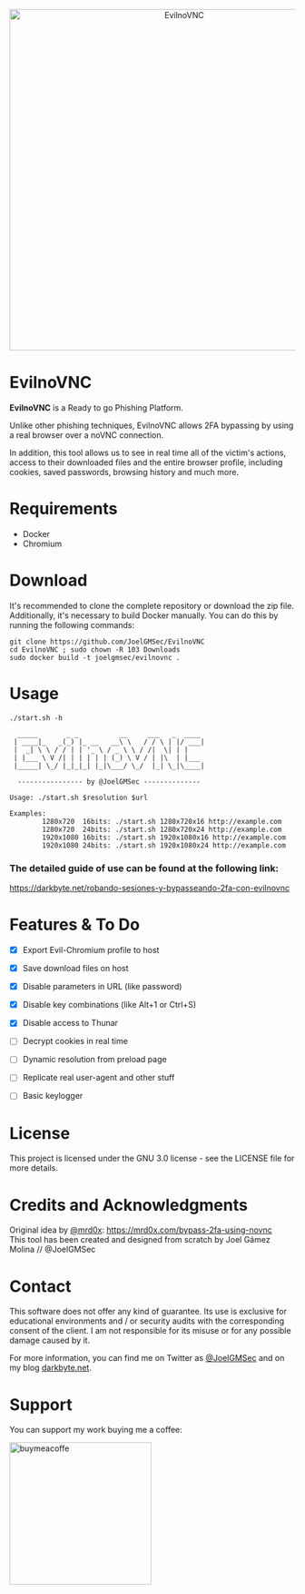 <p align="center"><img width=600 alt="EvilnoVNC" src="https://github.com/JoelGMSec/EvilnoVNC/blob/main/EvilnoVNC.png"></p>

# EvilnoVNC
**EvilnoVNC** is a Ready to go Phishing Platform. 

Unlike other phishing techniques, EvilnoVNC allows 2FA bypassing by using a real browser over a noVNC connection.

In addition, this tool allows us to see in real time all of the victim's actions, access to their downloaded files and the entire browser profile, including cookies, saved passwords, browsing history and much more.


# Requirements
- Docker
- Chromium


# Download
It's recommended to clone the complete repository or download the zip file.\
Additionally, it's necessary to build Docker manually. You can do this by running the following commands:
```
git clone https://github.com/JoelGMSec/EvilnoVNC
cd EvilnoVNC ; sudo chown -R 103 Downloads
sudo docker build -t joelgmsec/evilnovnc .
```


# Usage
```
./start.sh -h
                                                     
  _____       _ _          __     ___   _  ____ 
 | ____|_   _(_) |_ __   __\ \   / / \ | |/ ___|
 |  _| \ \ / / | | '_ \ / _ \ \ / /|  \| | |    
 | |___ \ V /| | | | | | (_) \ V / | |\  | |___ 
 |_____| \_/ |_|_|_| |_|\___/ \_/  |_| \_|\____| 

  ---------------- by @JoelGMSec --------------

Usage: ./start.sh $resolution $url

Examples:
        1280x720  16bits: ./start.sh 1280x720x16 http://example.com
        1280x720  24bits: ./start.sh 1280x720x24 http://example.com
        1920x1080 16bits: ./start.sh 1920x1080x16 http://example.com
        1920x1080 24bits: ./start.sh 1920x1080x24 http://example.com

```

### The detailed guide of use can be found at the following link:

https://darkbyte.net/robando-sesiones-y-bypasseando-2fa-con-evilnovnc

# Features & To Do
- [X] Export Evil-Chromium profile to host
- [X] Save download files on host
- [X] Disable parameters in URL (like password)
- [X] Disable key combinations (like Alt+1 or Ctrl+S)
- [X] Disable access to Thunar
- [ ] Decrypt cookies in real time
- [ ] Dynamic resolution from preload page
- [ ] Replicate real user-agent and other stuff
- [ ] Basic keylogger


# License
This project is licensed under the GNU 3.0 license - see the LICENSE file for more details.


# Credits and Acknowledgments
Original idea by [@mrd0x](https://twitter.com/mrd0x): https://mrd0x.com/bypass-2fa-using-novnc \
This tool has been created and designed from scratch by Joel Gámez Molina // @JoelGMSec


# Contact
This software does not offer any kind of guarantee. Its use is exclusive for educational environments and / or security audits with the corresponding consent of the client. I am not responsible for its misuse or for any possible damage caused by it.

For more information, you can find me on Twitter as [@JoelGMSec](https://twitter.com/JoelGMSec) and on my blog [darkbyte.net](https://darkbyte.net).


# Support
You can support my work buying me a coffee:

[<img width=250 alt="buymeacoffe" src="https://cdn.buymeacoffee.com/buttons/v2/default-blue.png">](https://www.buymeacoffee.com/joelgmsec)
